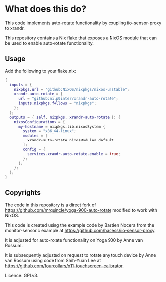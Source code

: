 # What does this do?

This code implements auto-rotate functionality by coupling iio-sensor-proxy to xrandr.

This repository contains a Nix flake that exposes a NixOS module that can be used to enable auto-rotate functionality.

## Usage

Add the following to your flake.nix:

```nix
{
  inputs = {
    nixpkgs.url = "github:NixOS/nixpkgs/nixos-unstable";
    xrandr-auto-rotate = {
      url = "github:nilp0inter/xrandr-auto-rotate";
      inputs.nixpkgs.follows = "nixpkgs";
    };
  };
  outputs = { self, nixpkgs, xrandr-auto-rotate }: {
    nixosConfigurations = {
      my-hostname = nixpkgs.lib.nixosSystem {
        system = "x86_64-linux";
        modules = [
          xrandr-auto-rotate.nixosModules.default
        ];
        config = {
          services.xrandr-auto-rotate.enable = true;
        };
      };
    };
  };
}
```

## Copyrights

The code in this repository is a direct fork of
<https://github.com/mrquincle/yoga-900-auto-rotate> modified to work with
NixOS.

This code is created using the example code by Bastien Nocera from the
monitor-sensor.c example at <https://github.com/hadess/iio-sensor-proxy>.

It is adjusted for auto-rotate functionality on Yoga 900 by Anne van Rossum.

It is subsequently adjusted on request to rotate any touch device by Anne van
Rossum using code from Shih-Yuan Lee at
<https://github.com/fourdollars/x11-touchscreen-calibrator>.

Licence: GPLv3.
